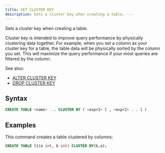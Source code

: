 ```yaml
---
title: SET CLUSTER KEY
description: Sets a cluster key when creating a table. ---
---
```


Sets a cluster key when creating a table.

Cluster key is intended to improve query performance by physically clustering data together. For example, when you set a column as your cluster key for a table, the table data will be physically sorted by the column you set. This will maximize the query performance if your most queries are filtered by the column.

See also:

* [ALTER CLUSTER KEY](./dml-alter-cluster-key.md)
* [DROP CLUSTER KEY](./dml-drop-cluster-key.md)

## Syntax

```sql
CREATE TABLE <name> ... CLUSTER BY ( <expr1> [ , <expr2> ... ] )
```

## Examples

This command creates a table clustered by columns:

```sql
CREATE TABLE t1(a int, b int) CLUSTER BY(b,a);
```